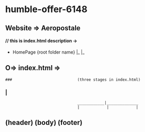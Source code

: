 # humble-offer-6148
## Website =>  Aeropostale

#### // this is index.html description ->
 - HomePage 
{root folder name}
          |_
            |_
##           O=> index.html =>
    ###                             (three stages in index.html)
###                                             |
                                    ____________|______________ 
                                    |            |            |
##                               (header)      (body)      (footer)
